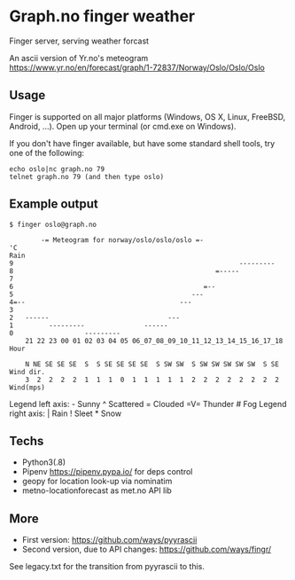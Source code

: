 # Graph.no finger weather

Finger server, serving weather forcast

An ascii version of Yr.no's meteogram https://www.yr.no/en/forecast/graph/1-72837/Norway/Oslo/Oslo/Oslo

## Usage

Finger is supported on all major platforms (Windows, OS X, Linux, FreeBSD, Android, ...). Open up your terminal (or cmd.exe on Windows).

If you don't have finger available, but have some standard shell tools, try one of the following:

    echo oslo|nc graph.no 79
    telnet graph.no 79 (and then type oslo)

## Example output

    $ finger oslo@graph.no

            -= Meteogram for norway/oslo/oslo/oslo =-                    
    'C                                                                   Rain
    9                                                         --------- 
    8                                                   =-----          
    7                                                                   
    6                                                =--                
    5                                             ---                   
    4=--                                       ---                      
    3                                                                   
    2   ------                              ---                         
    1         ---------               ------                            
    0                  ---------                                        
        21 22 23 00 01 02 03 04 05 06_07_08_09_10_11_12_13_14_15_16_17_18 Hour
    
        N NE SE SE SE  S  S SE SE SE SE  S SW SW  S SW SW SW SW SW  S SE Wind dir.
        3  2  2  2  2  1  1  1  0  1  1  1  1  1  2  2  2  2  2  2  2  2 Wind(mps)

Legend left axis:   - Sunny   ^ Scattered   = Clouded   =V= Thunder   # Fog
Legend right axis:  | Rain    ! Sleet       * Snow

## Techs

* Python3(.8)
* Pipenv https://pipenv.pypa.io/ for deps control
* geopy for location look-up via nominatim
* metno-locationforecast as met.no API lib

## More

* First version: https://github.com/ways/pyyrascii
* Second version, due to API changes: https://github.com/ways/fingr/

See legacy.txt for the transition from pyyrascii to this.
